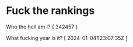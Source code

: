 # Fuck the rankings

Who the hell am I?
{ 342457 }

What fucking year is it?
[ 2024-01-04T23:07:35Z ]
